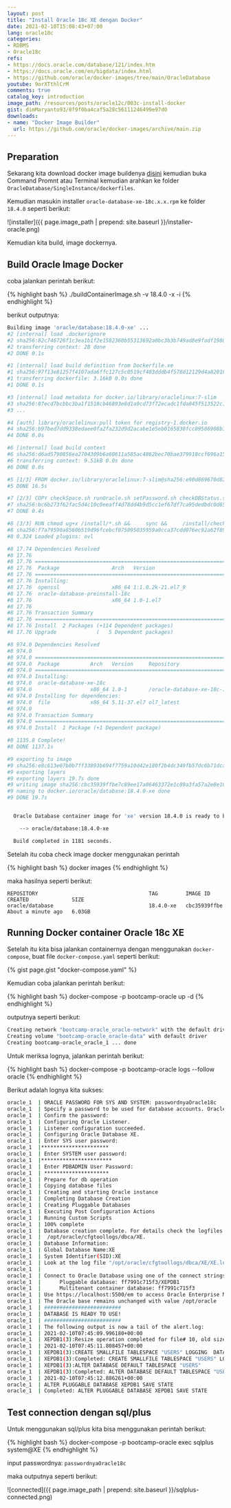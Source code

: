 ```yaml
---
layout: post
title: "Install Oracle 18c XE dengan Docker"
date: 2021-02-10T15:08:43+07:00
lang: oracle18c
categories:
- RDBMS
- Oracle18c
refs: 
- https://docs.oracle.com/database/121/index.htm
- https://docs.oracle.com/en/bigdata/index.html
- https://github.com/oracle/docker-images/tree/main/OracleDatabase
youtube: 9orXTthlCrM
comments: true
catalog_key: introduction
image_path: /resources/posts/oracle12c/003c-install-docker
gist: dimMaryanto93/8f9f0ba4caf5a28c56111246499e97d0
downloads: 
- name: "Docker Image Builder"
  url: https://github.com/oracle/docker-images/archive/main.zip
---
```


## Preparation

Sekarang kita download docker image buildenya [disini](https://github.com/oracle/docker-images/archive/main.zip) kemudian buka Command Promnt atau Terminal kemudian arahkan ke folder `OracleDatabase/SingleInstance/dockerfiles`.

Kemudian masukin installer `oracle-database-xe-18c.x.x.rpm` ke folder `18.4.0` seperti berikut:

![installer]({{ page.image_path | prepend: site.baseurl }}/installer-oracle.png)

Kemudian kita build, image dockernya.

## Build Oracle Image Docker

coba jalankan perintah berikut:

{% highlight bash %}
./buildContainerImage.sh -v 18.4.0 -x -i
{% endhighlight %}

berikut outputnya:

```bash
Building image 'oracle/database:18.4.0-xe' ...
#2 [internal] load .dockerignore
#2 sha256:82c746726f1c3ea1b1f2e1582360b55313692a0bc3b3b749ad8e9fadf198036f
#2 transferring context: 2B done
#2 DONE 0.1s

#1 [internal] load build definition from Dockerfile.xe
#1 sha256:97f13e81257f4107ada6ffc127c5c0519cf403dddb4f578d12129d4a82018bc8
#1 transferring dockerfile: 3.16kB 0.0s done
#1 DONE 0.1s

#3 [internal] load metadata for docker.io/library/oraclelinux:7-slim
#3 sha256:87ecd7bcbbc3ba1f1518cb46893e8d1a9cd73f72ecadc1fda045f513522c16a6
#3 ...

#4 [auth] library/oraclelinux:pull token for registry-1.docker.io
#4 sha256:b97bed7dd9338edaee0fa2fa232d9d2acabe1e5eb0165838fcc89586908b18f0
#4 DONE 0.0s

#6 [internal] load build context
#6 sha256:d6ad5790856ea2704309b6a60611a585ac4862bec70bae379918ccf696a15850
#6 transferring context: 9.51kB 0.0s done
#6 DONE 0.0s

#5 [1/3] FROM docker.io/library/oraclelinux:7-slim@sha256:e90d869670d820efcc73570ddda8bb038f6942758bf691f289a91cb6bf975108
#5 DONE 16.5s

#7 [2/3] COPY checkSpace.sh runOracle.sh setPassword.sh checkDBStatus.sh oracle-xe-18c.conf /install/
#7 sha256:bc6b273f62fac5d4c10c0eeaff4d78dd4b9d5cc1ef67df7ca95dedbdc0d65e08
#7 DONE 0.4s

#8 [3/3] RUN chmod ug+x /install/*.sh &&     sync &&     /install/checkSpace.sh &&     cd /install &&     yum -y install openssl oracle-database-preinstall-18c &&     sed -i -e 's/\(oracle\s\+hard\s\+nofile\)/# \1/' /etc/security/limits.d/oracle-database-preinstall-18c.conf &&     yum -y localinstall https://download.oracle.com/otn-pub/otn_software/db-express/oracle-database-xe-18c-1.0-1.x86_64.rpm &&     rm -rf /var/cache/yum &&     rm -rf /var/tmp/yum-* &&     mkdir -p /opt/oracle/scripts/setup &&     mkdir /opt/oracle/scripts/startup &&     ln -s /opt/oracle/scripts /docker-entrypoint-initdb.d &&     mkdir -p /opt/oracle/oradata /home/oracle &&     chown -R oracle:oinstall /opt/oracle /home/oracle &&     mv /install/runOracle.sh /opt/oracle/ &&     mv /install/setPassword.sh /opt/oracle/ &&     mv /install/checkDBStatus.sh /opt/oracle/ &&     mv /install/oracle-xe-18c.conf /etc/sysconfig/ &&     ln -s /opt/oracle/setPassword.sh / &&     cd $HOME &&     rm -rf /install &&     chmod ug+x /opt/oracle/*.sh
#8 sha256:f7a79590a8560b519d96fcebcf075095035959a0cca37cdd076ec92a62f898da
#8 0.324 Loaded plugins: ovl

#8 17.74 Dependencies Resolved
#8 17.76
#8 17.76 ================================================================================
#8 17.76  Package                 Arch   Version                        Repository  Size
#8 17.76 ================================================================================
#8 17.76 Installing:
#8 17.76  openssl                 x86_64 1:1.0.2k-21.el7_9              ol7_latest 493 k
#8 17.76  oracle-database-preinstall-18c
#8 17.76                          x86_64 1.0-1.el7                      ol7_latest  18 k
#8 17.76
#8 17.76 Transaction Summary
#8 17.76 ================================================================================
#8 17.76 Install  2 Packages (+114 Dependent packages)
#8 17.76 Upgrade             (   5 Dependent packages)

#8 974.0 Dependencies Resolved
#8 974.0
#8 974.0 ================================================================================
#8 974.0  Package          Arch   Version     Repository                            Size
#8 974.0 ================================================================================
#8 974.0 Installing:
#8 974.0  oracle-database-xe-18c
#8 974.0                   x86_64 1.0-1       /oracle-database-xe-18c-1.0-1.x86_64 5.2 G
#8 974.0 Installing for dependencies:
#8 974.0  file             x86_64 5.11-37.el7 ol7_latest                            56 k
#8 974.0
#8 974.0 Transaction Summary
#8 974.0 ================================================================================
#8 974.0 Install  1 Package (+1 Dependent package)

#8 1135.8 Complete!
#8 DONE 1137.1s

#9 exporting to image
#9 sha256:e8c613e07b0b7ff33893b694f7759a10d42e180f2b4dc349fb57dc6b71dcab00
#9 exporting layers
#9 exporting layers 19.7s done
#9 writing image sha256:cbc35939ffbe7c89ee17a86463372e1c89a3fa57a2e8e16179fc2b28cff00dcc done
#9 naming to docker.io/oracle/database:18.4.0-xe done
#9 DONE 19.7s


  Oracle Database container image for 'xe' version 18.4.0 is ready to be extended:

    --> oracle/database:18.4.0-xe

  Build completed in 1181 seconds.
```

Setelah itu coba check image docker menggunakan perintah

{% highlight bash %}
docker images
{% endhighlight %}

maka hasilnya seperti berikut:

```docker
REPOSITORY                                    TAG         IMAGE ID       CREATED              SIZE
oracle/database                               18.4.0-xe   cbc35939ffbe   About a minute ago   6.03GB
```

## Running Docker container Oracle 18c XE

Setelah itu kita bisa jalankan containernya dengan menggunakan `docker-compose`, buat file `docker-compose.yaml` seperti berikut:

{% gist page.gist "docker-compose.yaml" %}

Kemudian coba jalankan perintah berikut:

{% highlight bash %}
docker-compose -p bootcamp-oracle up -d
{% endhighlight %}

outputnya seperti berikut:

```bash
Creating network "bootcamp-oracle_oracle-network" with the default driver
Creating volume "bootcamp-oracle_oracle-data" with default driver
Creating bootcamp-oracle_oracle_1 ... done
```

Untuk meriksa lognya, jalankan perintah berikut:

{% highlight bash %}
docker-compose -p bootcamp-oracle logs --follow oracle
{% endhighlight %}

Berikut adalah lognya kita sukses:

```bash
oracle_1  | ORACLE PASSWORD FOR SYS AND SYSTEM: passwordnyaOracle18c
oracle_1  | Specify a password to be used for database accounts. Oracle recommends that the password entered should be at least 8 characters in length, contain at least 1 uppercase character, 1 lower case character and 1 digit [0-9]. Note that the same password will be used for SYS, SYSTEM and PDBADMIN accounts:
oracle_1  | Confirm the password:
oracle_1  | Configuring Oracle Listener.
oracle_1  | Listener configuration succeeded.
oracle_1  | Configuring Oracle Database XE.
oracle_1  | Enter SYS user password:
oracle_1  |**********************
oracle_1  | Enter SYSTEM user password:
oracle_1  |***********************
oracle_1  | Enter PDBADMIN User Password:
oracle_1  | *********************
oracle_1  | Prepare for db operation
oracle_1  | Copying database files
oracle_1  | Creating and starting Oracle instance
oracle_1  | Completing Database Creation
oracle_1  | Creating Pluggable Databases
oracle_1  | Executing Post Configuration Actions
oracle_1  | Running Custom Scripts
oracle_1  | 100% complete
oracle_1  | Database creation complete. For details check the logfiles at:
oracle_1  |  /opt/oracle/cfgtoollogs/dbca/XE.
oracle_1  | Database Information:
oracle_1  | Global Database Name:XE
oracle_1  | System Identifier(SID):XE
oracle_1  | Look at the log file "/opt/oracle/cfgtoollogs/dbca/XE/XE.log" for further details.
oracle_1  |
oracle_1  | Connect to Oracle Database using one of the connect strings:
oracle_1  |      Pluggable database: ff7991c715f3/XEPDB1
oracle_1  |      Multitenant container database: ff7991c715f3
oracle_1  | Use https://localhost:5500/em to access Oracle Enterprise Manager for Oracle Database XE
oracle_1  | The Oracle base remains unchanged with value /opt/oracle
oracle_1  | #########################
oracle_1  | DATABASE IS READY TO USE!
oracle_1  | #########################
oracle_1  | The following output is now a tail of the alert.log:
oracle_1  | 2021-02-10T07:45:09.996180+00:00
oracle_1  | XEPDB1(3):Resize operation completed for file# 10, old size 358400K, new size 368640K
oracle_1  | 2021-02-10T07:45:11.808457+00:00
oracle_1  | XEPDB1(3):CREATE SMALLFILE TABLESPACE "USERS" LOGGING  DATAFILE  '/opt/oracle/oradata/XE/XEPDB1/users01.dbf' SIZE 5M REUSE AUTOEXTEND ON NEXT  1280K MAXSIZE UNLIMITED  EXTENT MANAGEMENT LOCAL  SEGMENT SPACE MANAGEMENT  AUTO
oracle_1  | XEPDB1(3):Completed: CREATE SMALLFILE TABLESPACE "USERS" LOGGING  DATAFILE  '/opt/oracle/oradata/XE/XEPDB1/users01.dbf' SIZE 5M REUSE AUTOEXTEND ON NEXT  1280K MAXSIZE UNLIMITED  EXTENT MANAGEMENT LOCAL  SEGMENT SPACE MANAGEMENT  AUTO
oracle_1  | XEPDB1(3):ALTER DATABASE DEFAULT TABLESPACE "USERS"
oracle_1  | XEPDB1(3):Completed: ALTER DATABASE DEFAULT TABLESPACE "USERS"
oracle_1  | 2021-02-10T07:45:12.886261+00:00
oracle_1  | ALTER PLUGGABLE DATABASE XEPDB1 SAVE STATE
oracle_1  | Completed: ALTER PLUGGABLE DATABASE XEPDB1 SAVE STATE
```

## Test connection dengan sql/plus

Untuk menggunakan sql/plus kita bisa menggunakan perintah berikut:

{% highlight bash %}
docker-compose -p bootcamp-oracle exec sqlplus system@XE
{% endhighlight %}

input passwordnya: `passwordnyaOracle18c`

maka outputnya seperti berikut:

![connected]({{ page.image_path | prepend: site.baseurl }}/sqlplus-connected.png)